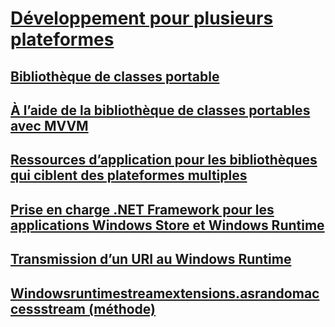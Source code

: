 # [Développement pour plusieurs plateformes](index.md)
## [Bibliothèque de classes portable](cross-platform-development-with-the-portable-class-library.md)
## [À l’aide de la bibliothèque de classes portables avec MVVM](using-portable-class-library-with-model-view-view-model.md)
## [Ressources d’application pour les bibliothèques qui ciblent des plateformes multiples](app-resources-for-libraries-that-target-multiple-platforms.md)
## [Prise en charge .NET Framework pour les applications Windows Store et Windows Runtime](support-for-windows-store-apps-and-windows-runtime.md)
## [Transmission d’un URI au Windows Runtime](passing-a-uri-to-the-windows-runtime.md)
## [Windowsruntimestreamextensions.asrandomaccessstream (méthode)](windowsruntimestreamextensions-asrandomaccessstream-method.md)
